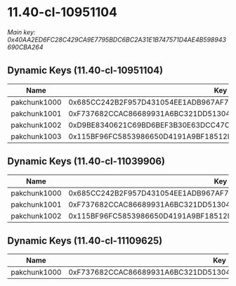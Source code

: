 # 11.40-cl-10951104

###### *Main key: 0x40AA2ED6FC28C429CA9E7795BDC6BC2A31E1B747571D4AE4B598943690CBA264*

## Dynamic Keys (11.40-cl-10951104)

| Name         | Key                                                                |
|--------------|--------------------------------------------------------------------|
| pakchunk1000 | 0x685CC242B2F957D431054EE1ADB967AF7C7CA168CAB3B32342BB9AFEDC811102 |
| pakchunk1001 | 0xF737682CCAC86689931A6BC321DD513041927E4B55F6004681C0F6762492330E |
| pakchunk1002 | 0xD9BE8340621C69BD6BEF3B30E63DCC47CE220E6B748355C1AAEC49551FFC1B13 |
| pakchunk1003 | 0x115BF96FC5853986650D4191A9BF18512D566C86DB4FC4E3828056110AFAE73B |

## Dynamic Keys (11.40-cl-11039906)

| Name         | Key                                                                |
|--------------|--------------------------------------------------------------------|
| pakchunk1000 | 0x685CC242B2F957D431054EE1ADB967AF7C7CA168CAB3B32342BB9AFEDC811102 |
| pakchunk1001 | 0xF737682CCAC86689931A6BC321DD513041927E4B55F6004681C0F6762492330E |
| pakchunk1002 | 0x115BF96FC5853986650D4191A9BF18512D566C86DB4FC4E3828056110AFAE73B |

## Dynamic Keys (11.40-cl-11109625)

| Name         | Key                                                                |
|--------------|--------------------------------------------------------------------|
| pakchunk1000 | 0xF737682CCAC86689931A6BC321DD513041927E4B55F6004681C0F6762492330E |